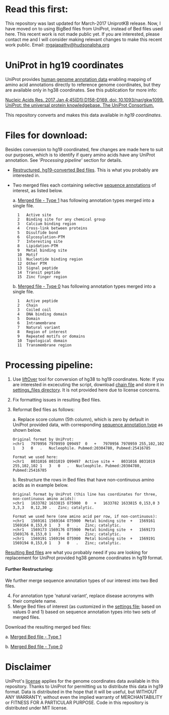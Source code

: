 # Read this first:
This repository was last updated for March-2017 UniprotKB release. Now, I have moved on to using BigBed files from UniProt, instead of Bed files used here. This recent work is not made public yet. If you are interested, please contact me and I will consider making relevant changes to make this recent work public. Email: mgajapathy@hudsonalpha.org

# UniProt in hg19 coordinates
UniProt provides [human genome annotation data](http://bit.ly/2mqJMjP) enabling mapping of amino acid annotations directly to reference genome coordinates, but they are available only in hg38 coordinates.  See this publication for more info:

[Nucleic Acids Res. 2017 Jan 4;45(D1):D158-D169. doi: 10.1093/nar/gkw1099. UniProt: the universal protein knowledgebase. The UniProt Consortium.](https://www.ncbi.nlm.nih.gov/pubmed/27899622)

This repository converts and makes this data available in *hg19 coordinates*.

# Files for download:
Besides conversion to hg19 coordinated, few changes are made here to suit our purposes, which is to identify if query amino acids have any UniProt annotation. See *'Processing pipeline'* section for details.

* [Restructured, hg19-converted Bed files](./Download_data_Mar2017/hg19_UniProt_genome_annotations_Mar2017.zip). This is what you probably are interested in.

* Two merged files each containing selective [sequence annotations](http://www.uniprot.org/help/sequence_annotation) of interest, as listed below.

    a. [Merged file - Type 1](./Download_data_Mar2017/merged_select_UniProtMar2017_hg19_restructured_type1.bed) has following annotation types merged into a single file.

        1	Active site
        2	Binding site for any chemical group
        3	Calcium binding region
        4	Cross-link between proteins
        5	Disulfide bond
        6	Glycosylation-PTM
        7	Interesting site
        8	Lipidation-PTM
        9	Metal binding site
        10	Motif
        11	Nucleotide binding region
        12	Other PTM
        13	Signal peptide
        14	Transit peptide
        15	Zinc finger region

    b. [Merged file - Type 0](./Download_data_Mar2017/merged_select_UniProtMar2017_hg19_restructured_type0.bed) has following annotation types merged into a single file.

        1	Active peptide
        2	Chain
        3	Coiled coil
        4	DNA binding domain
        5	Domain
        6	Intramembrane
        7	Natural variant
        8	Region of interest
        9	Repeated motifs or domains
        10	Topological domain
        11	Transmembrane region



# Processing pipeline:

1. Use [liftOver](http://genome.ucsc.edu/cgi-bin/hgLiftOver) tool for conversion of hg38 to hg19 coordinates.
Note: If you are interested in excecuting the script, download [chain file](http://hgdownload.cse.ucsc.edu/goldenPath/hg38/liftOver/hg38ToHg19.over.chain.gz) and store it in [settings_files directory](settings_files).
It is not provided here due to license concerns.
2. Fix formatting issues in resulting Bed files.
3. Reformat Bed files as follows:

    a. Replace score column (5th column), which is zero by default in UniProt provided data, with corresponding [sequence annotation type](http://www.uniprot.org/help/sequence_annotation) as shown below.

    ```
    Original format by UniProt:
    >chr1	7970956	7970959	Q99497	0	+	7970956	7970959	255,102,102	1	3	0	.	Nucleophile. Pubmed:20304780, Pubmed:25416785

    Format we used here:
    >chr1	8031016	8031019	Q99497	Active site	+	8031016	8031019	255,102,102	1	3	0	.	Nucleophile. Pubmed:20304780, Pubmed:25416785
    ```


    b. Restructure the rows in Bed files that have non-continuous amino acids as in example below.

    ```
    Original format by UniProt (this line has coordinates for three, non-continuous amino acids):
    >chr1	1633782	1633815	O75900	0	+	1633782	1633815	0,153,0	3	3,3,3	0,12,30	.	Zinc; catalytic.

    Format we used here (one amino acid per row, if non-continuous):
    >chr1	1569161	1569164	O75900	Metal binding site	+	1569161	1569164	0,153,0	1	3	0	.	Zinc; catalytic.
    >chr1	1569173	1569176	O75900	Metal binding site	+	1569173	1569176	0,153,0	1	3	0	.	Zinc; catalytic.
    >chr1	1569191	1569194	O75900	Metal binding site	+	1569191	1569194	0,153,0	1	3	0	.	Zinc; catalytic.
    ```

[Resulting Bed files](./Download_data_Mar2017/hg19_UniProt_genome_annotations_Mar2017.zip) are what you probably need if you are looking for replacement for UniProt provided hg38 genome coordinates in hg19 format.


#### Further Restructuring:

We further merge sequence annotation types of our interest into two Bed files.

4. For annotation type 'natural variant', replace disease acronyms with their complete name.
5. Merge Bed files of interest (as customized in the [settings file](./settings_files/Settings_UniProt_compare.csv); based on values 0 and 1) based on sequence annotation types into two sets of merged files.


Download the resulting merged bed files:

a. [Merged Bed file - Type 1](./Download_data_Mar2017/merged_select_UniProtMar2017_hg19_restructured_type1.bed)

b. [Merged Bed file - Type 0](./Download_data_Mar2017/merged_select_UniProtMar2017_hg19_restructured_type0.bed)


# Disclaimer
UniProt's [license](http://www.uniprot.org/help/license) applies for the genome coordinates data available in this repository.  Thanks to UniProt for permitting us to distribute this data in hg19 format. Data is distributed in the hope that it will be useful, but WITHOUT ANY WARRANTY; without even the implied warranty of MERCHANTABILITY or FITNESS FOR A PARTICULAR PURPOSE. Code in this repository is distributed under MIT license.
